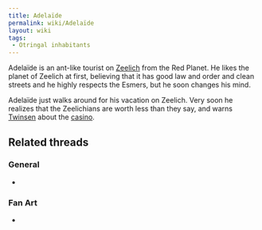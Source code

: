 ```yaml
---
title: Adelaïde
permalink: wiki/Adelaïde
layout: wiki
tags:
 - Otringal inhabitants
---
```


Adelaïde is an ant-like tourist on [Zeelich](Zeelich "wikilink") from
the Red Planet. He likes the planet of Zeelich at first, believing that
it has good law and order and clean streets and he highly respects the
Esmers, but he soon changes his mind.

Adelaïde just walks around for his vacation on Zeelich. Very soon he
realizes that the Zeelichians are worth less than they say, and warns
[Twinsen](Twinsen "wikilink") about the [casino](casino "wikilink").

## Related threads

### General

- 

### Fan Art

- 
